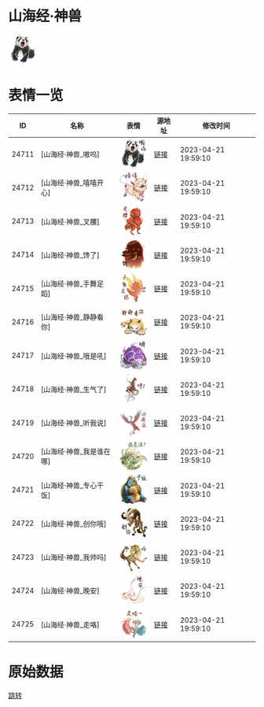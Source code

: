 # 山海经·神兽

<img src="./cover.png" height="60" alt="cover" />

# 表情一览

|ID|名称|表情|源地址|修改时间|
|----|----|----|----|----|
|24711|[山海经·神兽_嗷呜]|<img src="./pic/024711_%5B山海经·神兽_嗷呜%5D.png" height="60" alt="嗷呜"/>|[链接](https://i0.hdslb.com/bfs/garb/66c94c93e5c4a426b00f837a7048348f269995c3.png)|2023-04-21 19:59:10|
|24712|[山海经·神兽_嘻嘻开心]|<img src="./pic/024712_%5B山海经·神兽_嘻嘻开心%5D.png" height="60" alt="嘻嘻开心"/>|[链接](https://i0.hdslb.com/bfs/garb/ee45821fa8658f04136629954cd54e4ebc199a87.png)|2023-04-21 19:59:10|
|24713|[山海经·神兽_叉腰]|<img src="./pic/024713_%5B山海经·神兽_叉腰%5D.png" height="60" alt="叉腰"/>|[链接](https://i0.hdslb.com/bfs/garb/04b3ff46cdc97d8cdabe26383dcb016986181252.png)|2023-04-21 19:59:10|
|24714|[山海经·神兽_馋了]|<img src="./pic/024714_%5B山海经·神兽_馋了%5D.png" height="60" alt="馋了"/>|[链接](https://i0.hdslb.com/bfs/garb/950f389624d01119c315bf1efedb7f885b3cefad.png)|2023-04-21 19:59:10|
|24715|[山海经·神兽_手舞足蹈]|<img src="./pic/024715_%5B山海经·神兽_手舞足蹈%5D.png" height="60" alt="手舞足蹈"/>|[链接](https://i0.hdslb.com/bfs/garb/f38bbda3012c1bce103994e407a52aba488c9f5e.png)|2023-04-21 19:59:10|
|24716|[山海经·神兽_静静看你]|<img src="./pic/024716_%5B山海经·神兽_静静看你%5D.png" height="60" alt="静静看你"/>|[链接](https://i0.hdslb.com/bfs/garb/fd734fc30eb576da0ac0a05300398bd8c012c29a.png)|2023-04-21 19:59:10|
|24717|[山海经·神兽_哦是吼]|<img src="./pic/024717_%5B山海经·神兽_哦是吼%5D.png" height="60" alt="哦是吼"/>|[链接](https://i0.hdslb.com/bfs/garb/74c421763ebbeda393ba149af5db97e1c02ed23f.png)|2023-04-21 19:59:10|
|24718|[山海经·神兽_生气了]|<img src="./pic/024718_%5B山海经·神兽_生气了%5D.png" height="60" alt="生气了"/>|[链接](https://i0.hdslb.com/bfs/garb/ee1651a5c1a6326749735b7ae58b8e1e96dada80.png)|2023-04-21 19:59:10|
|24719|[山海经·神兽_听我说]|<img src="./pic/024719_%5B山海经·神兽_听我说%5D.png" height="60" alt="听我说"/>|[链接](https://i0.hdslb.com/bfs/garb/5064223b96bac59a4602b3fd085eb5f682849e6e.png)|2023-04-21 19:59:10|
|24720|[山海经·神兽_我是谁在哪]|<img src="./pic/024720_%5B山海经·神兽_我是谁在哪%5D.png" height="60" alt="我是谁在哪"/>|[链接](https://i0.hdslb.com/bfs/garb/7fd17f4b463ef1e20fa0afe7c224efe362f6e6b3.png)|2023-04-21 19:59:10|
|24721|[山海经·神兽_专心干饭]|<img src="./pic/024721_%5B山海经·神兽_专心干饭%5D.png" height="60" alt="专心干饭"/>|[链接](https://i0.hdslb.com/bfs/garb/691f511f42ff63f062392bbe92c0ff01465bd862.png)|2023-04-21 19:59:10|
|24722|[山海经·神兽_创你哦]|<img src="./pic/024722_%5B山海经·神兽_创你哦%5D.png" height="60" alt="创你哦"/>|[链接](https://i0.hdslb.com/bfs/garb/f5548f286d1a71ac06a4c068399015fb49318917.png)|2023-04-21 19:59:10|
|24723|[山海经·神兽_我帅吗]|<img src="./pic/024723_%5B山海经·神兽_我帅吗%5D.png" height="60" alt="我帅吗"/>|[链接](https://i0.hdslb.com/bfs/garb/afa2defd490b1ab06452f710aa95f3981a841ad0.png)|2023-04-21 19:59:10|
|24724|[山海经·神兽_晚安]|<img src="./pic/024724_%5B山海经·神兽_晚安%5D.png" height="60" alt="晚安"/>|[链接](https://i0.hdslb.com/bfs/garb/ca82cee07b35483411c9aa39d4ae32c677a7d822.png)|2023-04-21 19:59:10|
|24725|[山海经·神兽_走咯]|<img src="./pic/024725_%5B山海经·神兽_走咯%5D.png" height="60" alt="走咯"/>|[链接](https://i0.hdslb.com/bfs/garb/8633c6b7d71f66864de8c2d79603f6bc8e0c55d7.png)|2023-04-21 19:59:10|

# 原始数据

[跳转](./raw.json)

